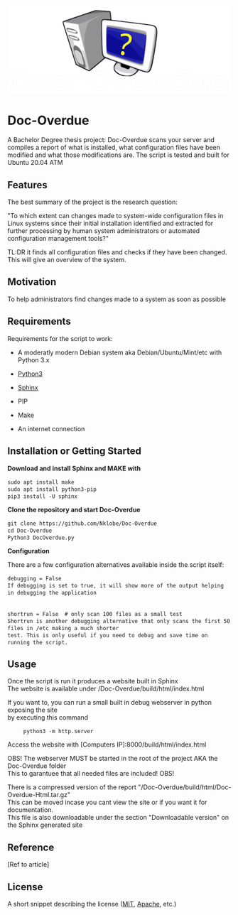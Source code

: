 <img src="LOGOWT.png">

# Doc-Overdue

A Bachelor Degree thesis project:
Doc-Overdue scans your server and compiles a report of what is installed, what configuration files have been modified and what those modifications are. 
The script is tested and built for Ubuntu 20.04 ATM

## Features

The best summary of the project is the research question:

"To which extent can changes made to system-wide configuration files in Linux systems since their initial installation identified and extracted for further processing by human system administrators or automated configuration management tools?"

TL:DR it finds all configuration files and checks if they have been changed.
This will give an overview of the system.

## Motivation

To help administrators find changes made to a system as soon as possible

## Requirements

Requirements for the script to work:

+ A moderatly modern Debian system aka Debian/Ubuntu/Mint/etc with Python 3.x

+ [Python3](https://facebook.github.io/react/)

+ [Sphinx](https://facebook.github.io/react/)

+ PIP 

+ Make

+ An internet connection



## Installation or Getting Started

**Download and install Sphinx and MAKE with**

    sudo apt install make
    sudo apt install python3-pip
    pip3 install -U sphinx


**Clone the repository and start Doc-Overdue**

	git clone https://github.com/Nklobe/Doc-Overdue
    cd Doc-Overdue
    Python3 DocOverdue.py

**Configuration**

There are a few configuration alternatives available inside the script itself:

    debugging = False
    If debugging is set to true, it will show more of the output helping in debugging the application


    shortrun = False  # only scan 100 files as a small test
    Shortrun is another debugging alternative that only scans the first 50 files in /etc making a much shorter 
    test. This is only useful if you need to debug and save time on running the script.


## Usage

Once the script is run it produces a website built in Sphinx  
The website is available under /Doc-Overdue/build/html/index.html  

If you want to, you can run a small built in debug webserver in python exposing the site  
by executing this command  

         python3 -m http.server  

Access the website with [Computers IP]:8000/build/html/index.html  
  
OBS! The webserver MUST be started in the root of the project AKA the Doc-Overdue folder  
This to garantuee that all needed files are included! OBS!  
  
There is a compressed version of the report "/Doc-Overdue/build/html/Doc-Overdue-Html.tar.gz"    
This can be moved incase you cant view the site or if you want it for documentation.     
This file is also downloadable under the section "Downloadable version" on the Sphinx generated site


## Reference

[Ref to article]

## License

A short snippet describing the license ([MIT](http://opensource.org/licenses/mit-license.php), [Apache](http://opensource.org/licenses/Apache-2.0), etc.)
